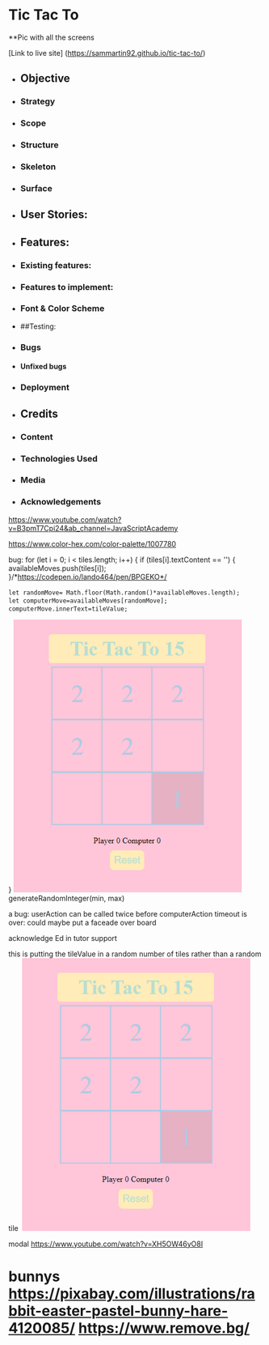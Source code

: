 # Tic Tac To

**Pic with all the screens

[Link to live site] (https://sammartin92.github.io/tic-tac-to/)

* ## Objective

* ### Strategy

* ### Scope

* ### Structure

* ### Skeleton

* ### Surface

* ## User Stories:

* ## Features:

* ### Existing features:

* ### Features to implement:

* ### Font & Color Scheme

* ##Testing:

* ### Bugs

* #### Unfixed bugs

* ### Deployment

* ## Credits

* ### Content

* ### Technologies Used

* ### Media

* ### Acknowledgements

https://www.youtube.com/watch?v=B3pmT7Cpi24&ab_channel=JavaScriptAcademy

https://www.color-hex.com/color-palette/1007780





bug:
 for (let i = 0; i < tiles.length; i++) {
    if (tiles[i].textContent == '') {
      availableMoves.push(tiles[i]);
    }/*https://codepen.io/lando464/pen/BPGEKO*/

    let randomMove= Math.floor(Math.random()*availableMoves.length);
    let computerMove=availableMoves[randomMove];
    computerMove.innerText=tileValue;

  }
   <img src ='assets/images/testing_and_bugs/multiple-tiles-2.png'>generateRandomInteger(min, max)


   a bug:
   userAction can be called twice before computerAction timeout is over:
   could maybe put a faceade over board


   acknowledge Ed in tutor support


  this is putting the tileValue in a random number of tiles rather than a random tile
  <img href='assets/images/testing_and_bugs/multiple-tiles-1.png'>
    <img src ='assets/images/testing_and_bugs/multiple-tiles-2.png'>


   modal https://www.youtube.com/watch?v=XH5OW46yO8I


   bunnys https://pixabay.com/illustrations/rabbit-easter-pastel-bunny-hare-4120085/ https://www.remove.bg/
=======
